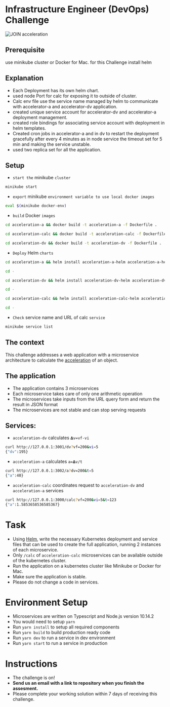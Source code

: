 # Infrastructure Engineer (DevOps) Challenge
![JOIN acceleration](https://github.com/join-com/devops-challenge/raw/master/illustration.png)

## Prerequisite
use minikube cluster or Docker for Mac. for this Challenge
install helm

## Explanation 

* Each Deployment has its own helm chart.
* used node Port for calc for exposing it to outside of cluster.
* Calc env file use the service name managed by helm to communicate with accelerator-a and accelerator-dv application.
* created unique service account for accelerator-dv and accelerator-a deployment management.
* created role bindings for associating service account with deployment in helm templates.
* Created cron jobs in accelerator-a and in dv to restart the deployment gracefully after every 4 minutes as in node service the timeout set for 5 min and making the service unstable.
* used two replica set for all the application.

## Setup
- `start the` minikube `cluster`
```bash
minikube start
```

- `export` minikube `environment variable to use local docker images`
```bash
eval $(minikube docker-env)
```

- `build` Docker `images`
```bash
cd acceleration-a && docker build -t acceleration-a -f Dockerfile .
```
```bash
cd acceleration-calc && docker build -t acceleration-calc -f Dockerfile .
```
```bash
cd acceleration-dv && docker build -t acceleration-dv -f Dockerfile .
```

- `Deploy` Helm `charts`
```bash
cd acceleration-a && helm install acceleration-a-helm acceleration-a-helm/
```
```bash
cd -
```
```bash
cd acceleration-dv && helm install acceleration-dv-helm acceleration-dv-helm/
```
```bash
cd -
```
```bash
cd acceleration-calc && helm install acceleration-calc-helm acceleration-calc-helm/
```
```bash
cd -
```

- `Check` service name and URL of calc `service`
```bash
minikube service list
```

## The context
This challenge addresses a web application with a microservice architecture to calculate the [acceleration](http://www.softschools.com/formulas/physics/acceleration_formula/1/) of an object.
## The application
- The application contains 3 microservices
- Each microservice takes care of only one arithmetic operation
- The microservices take inputs from the URL query form and return the result in JSON format
- The microservices are not stable and can stop serving requests
## Services:
- `acceleration-dv` calculates `𝚫v=vf-vi`
```bash
curl http://127.0.0.1:3001/dv?vf=200&vi=5
{"dv":195}
```
- `acceleration-a` calculates `a=𝚫v/t`
```bash
curl http://127.0.0.1:3002/a?dv=200&t=5
{"a":40}
```
- `acceleration-calc` coordinates request to `acceleration-dv` and `acceleration-a` services
```bash
curl http://127.0.0.1:3000/calc?vf=200&vi=5&t=123
{"a":1.5853658536585367}
```

# Task
- Using [Helm](https://helm.sh), write the necessary Kubernetes deployment and service files that can be used to create the full application, running 2 instances of each microservice.
- Only  `/calc` of `acceleration-calc` microservices can be available outside of the kubernetes cluster.
- Run the application on a kubernetes cluster like Minikube or Docker for Mac.
- Make sure the application is stable.
- Please do not change a code in services.

# Environment Setup
- Microservices are written on Typescript and Node.js version 10.14.2
- You would need to setup `yarn`
- Run `yarn install` to setup all required components
- Run `yarn build` to build production ready code
- Run `yarn dev` to run a service in dev environment
- Run `yarn start` to run a service in production

# Instructions
- The challenge is on!
- **Send us an email with a link to repository when you finish the assesment.**
- Please complete your working solution within 7 days of receiving this challenge.

